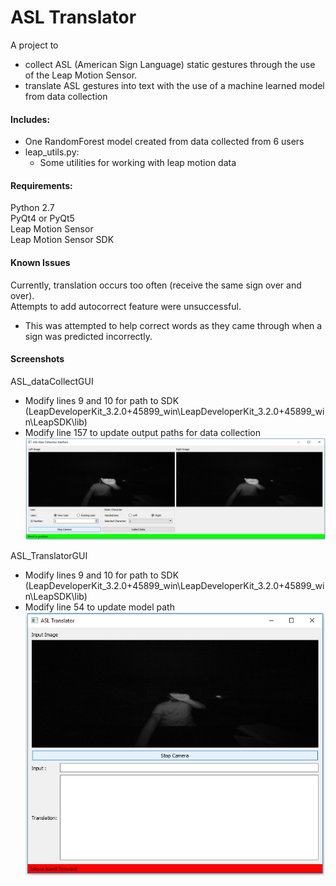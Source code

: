 # ASL Translator
A project to 
  * collect ASL (American Sign Language) static gestures through the use of the Leap Motion Sensor.<br>
  * translate ASL gestures into text with the use of a machine learned model from data collection

#### Includes:
  * One RandomForest model created from data collected from 6 users<br>
  * leap_utils.py:<br>
	  * Some utilities for working with leap motion data<br>

#### Requirements:
Python 2.7<br>
PyQt4 or PyQt5<br>
Leap Motion Sensor<br>
Leap Motion Sensor SDK<br>

#### Known Issues
Currently, translation occurs too often (receive the same sign over and over).<br>
Attempts to add autocorrect feature were unsuccessful.<br>
  * This was attempted to help correct words as they came through when a sign was predicted incorrectly.


#### Screenshots
ASL_dataCollectGUI<br>
  * Modify lines 9 and 10 for path to SDK (LeapDeveloperKit_3.2.0+45899_win\LeapDeveloperKit_3.2.0+45899_win\LeapSDK\lib)<br>
  * Modify line 157 to update output paths for data collection<br>
![](./screenshots/DataCollectGUI.png)<br>

ASL_TranslatorGUI<br>
  * Modify lines 9 and 10 for path to SDK (LeapDeveloperKit_3.2.0+45899_win\LeapDeveloperKit_3.2.0+45899_win\LeapSDK\lib)<br>
  * Modify line 54 to update model path<br>
![](./screenshots/TranslateGUI.png)<br>
